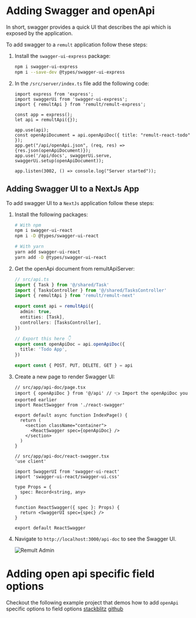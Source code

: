 # Adding Swagger and openApi

In short, swagger provides a quick UI that describes the api which is exposed by the application.

To add swagger to a `remult` application follow these steps:

1. Install the `swagger-ui-express` package:

   ```sh
   npm i swagger-ui-express
   npm i --save-dev @types/swagger-ui-express
   ```

2. In the `/src/server/index.ts` file add the following code:

   ```ts{2,6-9}
   import express from 'express';
   import swaggerUi from 'swagger-ui-express';
   import { remultApi } from 'remult/remult-express';

   const app = express();
   let api = remultApi({});

   app.use(api);
   const openApiDocument = api.openApiDoc({ title: "remult-react-todo" });
   app.get("/api/openApi.json", (req, res) => {res.json(openApiDocument)});
   app.use('/api/docs', swaggerUi.serve, swaggerUi.setup(openApiDocument));

   app.listen(3002, () => console.log("Server started"));
   ```

## Adding Swagger UI to a NextJs App

To add swagger UI to a `NextJs` application follow these steps:

1. Install the following packages:

   ```sh
   # With npm
   npm i swagger-ui-react
   npm i -D @types/swagger-ui-react

   # With yarn
   yarn add swagger-ui-react
   yarn add -D @types/swagger-ui-react
   ```

2. Get the openApi document from remultApiServer:

   ```ts
   // src/api.ts
   import { Task } from '@/shared/Task'
   import { TasksController } from '@/shared/TasksController'
   import { remultApi } from 'remult/remult-next'

   export const api = remultApi({
     admin: true,
     entities: [Task],
     controllers: [TasksController],
   })

   // Export this here 👇
   export const openApiDoc = api.openApiDoc({
     title: 'Todo App',
   })

   export const { POST, PUT, DELETE, GET } = api
   ```

3. Create a new page to render Swagger UI:

   ```tsx
   // src/app/api-doc/page.tsx
   import { openApiDoc } from '@/api' // 👈 Import the openApiDoc you exported earlier
   import ReactSwagger from './react-swagger'

   export default async function IndexPage() {
     return (
       <section className="container">
         <ReactSwagger spec={openApiDoc} />
       </section>
     )
   }
   ```

   ```tsx
   // src/app/api-doc/react-swagger.tsx
   'use client'

   import SwaggerUI from 'swagger-ui-react'
   import 'swagger-ui-react/swagger-ui.css'

   type Props = {
     spec: Record<string, any>
   }

   function ReactSwagger({ spec }: Props) {
     return <SwaggerUI spec={spec} />
   }

   export default ReactSwagger
   ```

4. Navigate to `http://localhost:3000/api-doc` to see the Swagger UI.

   ![Remult Admin](../public/example_remult-next-swagger-ui-page.png)

# Adding open api specific field options

Checkout the following example project that demos how to add `openApi` specific options to field options
[stackblitz](https://stackblitz.com/github/noam-honig/adding-open-api-options?file=server/build-open-api.ts,shared/task.ts)
[github](https://www.github.com/noam-honig/adding-open-api-options)
